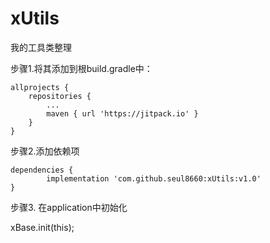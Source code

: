 # xUtils
我的工具类整理

步骤1.将其添加到根build.gradle中：

	allprojects {
		repositories {
			...
			maven { url 'https://jitpack.io' }
		}
	}
步骤2.添加依赖项

	dependencies {
	        implementation 'com.github.seul8660:xUtils:v1.0'
	}
  
步骤3. 在application中初始化 

xBase.init(this);
